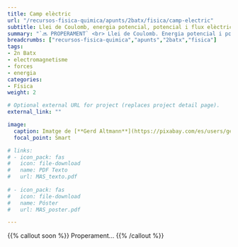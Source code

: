 ```yaml
---
title: Camp elèctric
url: "/recursos-fisica-quimica/apunts/2batx/fisica/camp-electric"
subtitle: Llei de Coulomb, energia potencial, potencial i flux elèctric
summary: "`🔜 PROPERAMENT` <br> Llei de Coulomb. Energia potencial i potencial elèctric. Flux elèctric."
breadcrumbs: ["recursos-fisica-quimica","apunts","2batx","fisica"]
tags:
- 2n Batx
- electromagnetisme
- forces
- energia
categories:
- Física
weight: 2

# Optional external URL for project (replaces project detail page).
external_link: ""

image:
  caption: Imatge de [**Gerd Altmann**](https://pixabay.com/es/users/geralt-9301/) en [Pixabay](https://pixabay.com/es/)
  focal_point: Smart

# links:
# - icon_pack: fas
#   icon: file-download
#   name: PDF Texto
#   url: MAS_texto.pdf
  
# - icon_pack: fas
#   icon: file-download
#   name: Póster
#   url: MAS_poster.pdf

---
```


<!-- <iframe src="https://phet.colorado.edu/sims/html/coulombs-law/latest/coulombs-law_es.html" width="800" height="600" scrolling="no" allowfullscreen></iframe> -->

{{% callout soon %}}
Properament...
{{% /callout %}}